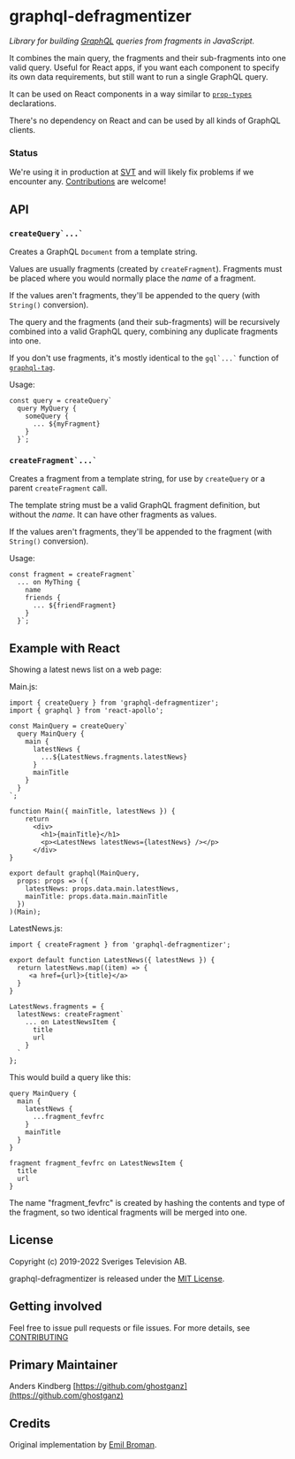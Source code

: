 
# graphql-defragmentizer

*Library for building [GraphQL](https://github.com/graphql/graphql-js) queries
from fragments in JavaScript.*

It combines the main query, the fragments and their sub-fragments into one
valid query. Useful for React apps, if you want each component to specify
its own data requirements, but still want to run a single GraphQL query.

It can be used on React components in a way similar to [`prop-types`](https://github.com/facebook/prop-types)
declarations.

There's no dependency on React and can be used by all kinds of GraphQL clients.

### Status

We're using it in production at [SVT](https://www.svt.se/opensource/) and will likely fix problems if we encounter any.
[Contributions](CONTRIBUTING.md) are welcome!  

## API

### `` createQuery`...` ``

Creates a GraphQL `Document` from a template string.

Values are usually fragments (created by `createFragment`). Fragments must be placed where
you would normally place the _name_ of a fragment.

If the values aren't fragments, they'll be appended to the query (with `String()` conversion).

The query and the fragments (and their sub-fragments) will be recursively combined into a
valid GraphQL query, combining any duplicate fragments into one.

If you don't use fragments, it's mostly identical to the `` gql`...` `` function
of [`graphql-tag`](https://github.com/apollographql/graphql-tag).

Usage:

    const query = createQuery`
      query MyQuery {
        someQuery {
          ... ${myFragment}
        }
      }`;

### `` createFragment`...` ``

Creates a fragment from a template string, for use by `createQuery` or a parent `createFragment` call.

The template string must be a valid GraphQL fragment definition, but without the _name_. It can have
other fragments as values.

If the values aren't fragments, they'll be appended to the fragment (with `String()` conversion).

Usage:

    const fragment = createFragment`
      ... on MyThing {
        name
        friends {
          ... ${friendFragment}
        }
      }`;

## Example with React

Showing a latest news list on a web page:

Main.js:

    import { createQuery } from 'graphql-defragmentizer';
    import { graphql } from 'react-apollo';

    const MainQuery = createQuery`
      query MainQuery {
        main {
          latestNews {
            ...${LatestNews.fragments.latestNews}
          }
          mainTitle
        }
      }
    `;

    function Main({ mainTitle, latestNews }) {
        return
          <div>
            <h1>{mainTitle}</h1>
            <p><LatestNews latestNews={latestNews} /></p>
          </div>
    }

    export default graphql(MainQuery,
      props: props => ({
        latestNews: props.data.main.latestNews,
        mainTitle: props.data.main.mainTitle 
      })
    )(Main);

LatestNews.js:
    
    import { createFragment } from 'graphql-defragmentizer';

    export default function LatestNews({ latestNews }) {
      return latestNews.map((item) => {
         <a href={url}>{title}</a>
      }
    }

    LatestNews.fragments = {
      latestNews: createFragment`
        ... on LatestNewsItem {
          title
          url
        }
      `
    };
    
This would build a query like this:

    query MainQuery {
      main {
        latestNews {
          ...fragment_fevfrc
        }
        mainTitle
      }
    }
    
    fragment fragment_fevfrc on LatestNewsItem {
      title
      url
    }

The name "fragment_fevfrc" is created by hashing the contents and type of the
fragment, so two identical fragments will be merged into one.

## License

Copyright (c) 2019-2022 Sveriges Television AB.

graphql-defragmentizer is released under the [MIT License](LICENSE).

## Getting involved

Feel free to issue pull requests or file issues. For more details, see [CONTRIBUTING](CONTRIBUTING.md) 

## Primary Maintainer

Anders Kindberg [https://github.com/ghostganz](https://github.com/ghostganz)

## Credits

Original implementation by [Emil Broman](https://github.com/emilniklas).
